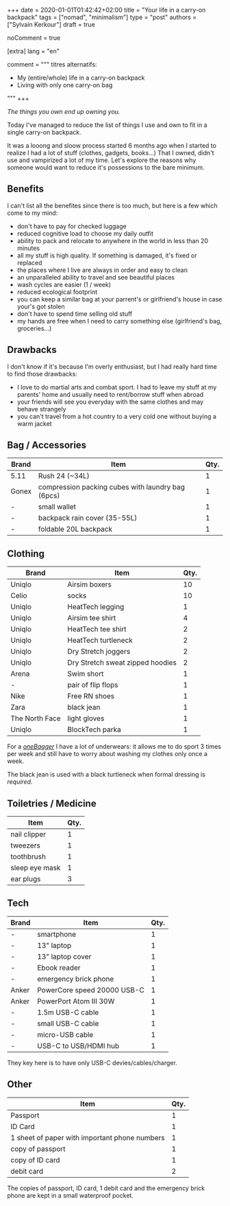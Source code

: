 +++
date = 2020-01-01T01:42:42+02:00
title = "Your life in a carry-on backpack"
tags = ["nomad", "minimalism"]
type = "post"
authors = ["Sylvain Kerkour"]
draft = true

noComment = true

[extra]
lang = "en"

comment = """
titres alternatifs:
* My (entire/whole) life in a carry-on backpack
* Living with only one carry-on bag

"""
+++

*The things you own end up owning you.*

Today I've managed to reduce the list of things I use and own to fit in a single carry-on backpack.

<!-- TODO: photo du sac plein -->

It was a looong and sloow process started 6 months ago when I started to realize I had a lot of stuff
(clothes, gadgets, books...) That I owned, didn't use and vampirized a lot of my time.
Let's explore the reasons why someone would want to reduce it's possessions to the bare minimum.

## Benefits

I can't list all the benefites since there is too much, but here is a few which come to my mind:
* don't have to pay for checked luggage
* reduced cognitive load to choose my daily outfit
* ability to pack and relocate to anywhere in the world in less than 20 minutes
* all my stuff is high quality. If something is damaged, it's fixed or replaced
* the places where I live are always in order and easy to clean
* an unparalleled ability to travel and see beautiful places
* wash cycles are easier (1 / week)
* reduced ecological footprint
* you can keep a similar bag at your parrent's or girlfriend's house in case your's got stolen
* don't have to spend time selling old stuff
* my hands are free when I need to carry something else (girlfriend's bag, groceries...)

## Drawbacks

I don't know if it's because I'm overly enthusiast, but I had really hard time to find those drawbacks:
* I love to do martial arts and combat sport. I had to leave my stuff at my parents' home and usually need to rent/borrow stuff when abroad
* your friends will see you everyday with the same clothes and may behave strangely
* you can't travel from a hot country to a very cold one without buying a warm jacket


## Bag / Accessories

| Brand | Item | Qty. |
| ----- | ---- | ---- |
| 5.11 | Rush 24 (~34L) | 1 |
| Gonex | compression packing cubes with laundry bag (6pcs) | 1 |
| - | small wallet | 1 |
| - | backpack rain cover (35-55L) | 1 |
| - | foldable 20L backpack | 1 |

<!-- TODO: photos des items -->


## Clothing

| Brand | Item | Qty. |
| ----- | ---- | ---- |
| Uniqlo | Airsim boxers | 10 |
| Celio | socks | 10 |
| Uniqlo | HeatTech legging | 1 |
| Uniqlo | Airsim tee shirt | 4 |
| Uniqlo | HeatTech tee shirt | 2 |
| Uniqlo | HeatTech turtleneck | 2 |
| Uniqlo | Dry Stretch joggers | 2 |
| Uniqlo | Dry Stretch sweat zipped hoodies | 2 |
| Arena | Swim short | 1 |
| - | pair of flip flops | 1 |
| Nike | Free RN shoes | 1 |
| Zara | black jean | 1 |
| The North Face | light gloves | 1 |
| Uniqlo | BlockTech parka | 1 |

<!-- TODO: photos des items -->


For a <a href="https://reddit.com/r/onebag" target="_blank" rel="noopener"><i>oneBagger</i></a> I have a lot of underwears: it allows me to do sport 3 times per week and still have to worry about washing my clothes only once a week.

The black jean is used with a black turtleneck when formal dressing is *required*.

## Toiletries / Medicine

| Item | Qty. |
| ---- | ---- |
| nail clipper | 1 |
| tweezers | 1 |
| toothbrush | 1 |
| sleep eye mask | 1 |
| ear plugs | 3 |

<!-- immodium -->

<!-- TODO: photos des items -->


## Tech

| Brand | Item | Qty. |
| ----- | ---- | ---- |
| - | smartphone | 1 |
| - | 13" laptop | 1 |
| - | 13" laptop cover | 1 |
| - | Ebook reader | 1 |
| - | emergency brick phone | 1 |
| Anker | PowerCore speed 20000 USB-C | 1 |
| Anker | PowerPort Atom III 30W | 1 |
| - | 1.5m USB-C cable | 1 |
| - | small USB-C cable | 1 |
| - | micro-USB cable| 1 |
| - | USB-C to USB/HDMI hub | 1 |

<!-- TODO: photos des items -->

They key here is to have only USB-C devies/cables/charger.

## Other

| Item | Qty. |
| ---- | ---- |
| Passport | 1 |
| ID Card | 1 |
| 1 sheet of paper with important phone numbers | 1 |
| copy of passport | 1 |
| copy of ID card | 1 |
| debit card | 2 |

The copies of passport, ID card, 1 debit card and the emergency brick phone are kept in a small waterproof pocket.

